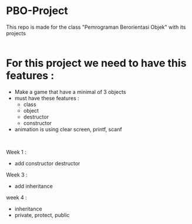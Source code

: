 # PBO-Project
This repo is made for the class "Pemrograman Berorientasi Objek" with its projects
<br>
<br>
# For this project we need to have this features :
- Make a game that have a minimal of 3 objects
- must have these features :
   - class
   - object
   - destructor
   - constructor
- animation is using clear screen, printf, scanf
<br>

Week 1 : 
- add constructor destructor <br>

Week 3 : 
- add inheritance

week 4 :
- inheritance
- private, protect, public
